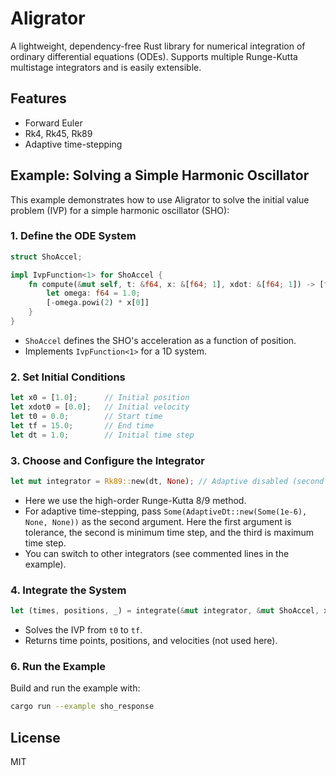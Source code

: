 # Aligrator

A lightweight, dependency-free Rust library for numerical integration of ordinary differential equations (ODEs). Supports multiple Runge-Kutta multistage integrators and is easily extensible.

## Features
- Forward Euler
- Rk4, Rk45, Rk89
- Adaptive time-stepping

## Example: Solving a Simple Harmonic Oscillator

This example demonstrates how to use Aligrator to solve the initial value problem (IVP) for a simple harmonic oscillator (SHO):

### 1. Define the ODE System
```rust
struct ShoAccel;

impl IvpFunction<1> for ShoAccel {
    fn compute(&mut self, t: &f64, x: &[f64; 1], xdot: &[f64; 1]) -> [f64; 1] {
        let omega: f64 = 1.0;
        [-omega.powi(2) * x[0]]
    }
}
```
- `ShoAccel` defines the SHO's acceleration as a function of position.
- Implements `IvpFunction<1>` for a 1D system.

### 2. Set Initial Conditions
```rust
let x0 = [1.0];      // Initial position
let xdot0 = [0.0];   // Initial velocity
let t0 = 0.0;        // Start time
let tf = 15.0;       // End time
let dt = 1.0;        // Initial time step
```

### 3. Choose and Configure the Integrator
```rust
let mut integrator = Rk89::new(dt, None); // Adaptive disabled (second argument)
```
- Here we use the high-order Runge-Kutta 8/9 method.
- For adaptive time-stepping, pass `Some(AdaptiveDt::new(Some(1e-6), None, None))` as the second argument. Here the first argument is tolerance, the second is minimum time step, and the third is maximum time step.
- You can switch to other integrators (see commented lines in the example).

### 4. Integrate the System
```rust
let (times, positions, _) = integrate(&mut integrator, &mut ShoAccel, x0, xdot0, t0, tf);
```
- Solves the IVP from `t0` to `tf`.
- Returns time points, positions, and velocities (not used here).

### 6. Run the Example
Build and run the example with:
```sh
cargo run --example sho_response
```

## License
MIT
